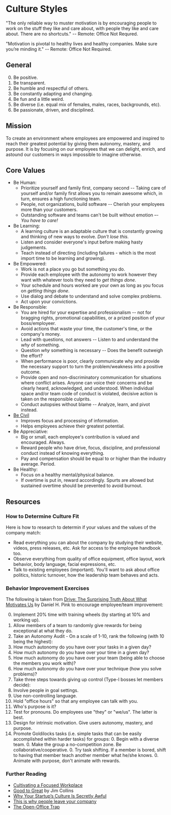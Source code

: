 # Culture Styles

"The only reliable way to muster motivation is by encouraging people to work on the stuff they like
and care about, with people they like and care about. There are no shortcuts." -- Remote: Office Not
Requred.

"Motivation is pivotal to healthy lives and healthy companies. Make sure you’re minding it."
-- Remote: Office Not Required.

## General

0. Be positive.
0. Be transparent.
0. Be humble and respectful of others.
0. Be constantly adapting and changing.
0. Be fun and a little weird.
0. Be diverse (i.e. equal mix of females, males, races, backgrounds, etc).
0. Be passionate, driven, and disciplined.

## Mission

To create an environment where employees are empowered and inspired to reach their greatest
potential by giving them autonomy, mastery, and purpose. It is by focusing on our employees that we
can delight, enrich, and astound our customers in ways impossible to imagine otherwise.

## Core Values

- Be Human:
  - Prioritize yourself and family first, company second -- Taking care of yourself and/or family
    first allows you to remain awesome which, in turn, ensures a high functioning team.
  - People, not organizations, build software -- Cherish your employees more than your customers.
  - Outstanding software and teams can't be built without emotion –- *You have to care!*
- Be Learning:
  - A learning culture is an adaptable culture that is constantly growing and thinking of new ways
    to evolve. *Don't lose this.*
  - Listen and consider everyone's input before making hasty judgements.
  - Teach instead of directing (including failures - which is the most import time to be learning
    and growing).
- Be Empowered:
  - Work is not a place you go but something you do.
  - Provide each employee with the autonomy to work however they want with whatever tools they need
    to *get things done*.
  - Your schedule and hours worked are your own as long as you focus on *getting things done*.
  - Use dialog and debate to understand and solve complex problems.
  - Act upon your convictions.
- Be Responsible:
  - You are hired for your expertise and professionalism -- not for bragging rights, promotional
    capabilities, or a prized position of your boss/employeer.
  - Avoid actions that waste your time, the customer's time, or the company's money.
  - Lead with questions, not answers -- Listen to and understand the *why* of something.
  - Question *why* something is necessary -- Does the benefit outweigh the effort?
  - When performance is poor, clearly communicate why and provide the necessary support to turn the
    problem/weakness into a positive outcome.
  - Provide open and non-discriminatory communication for situations where conflict arises. Anyone
    can voice their concerns and be clearly heard, acknowledged, and understood. When individual
    space and/or team code of conduct is violated, decisive action is taken on the responsible
    culprits.
  - Conduct autopsies without blame -- Analyze, learn, and pivot instead.
- [Be Civil](https://rework.withgoogle.com/blog/how-incivility-shuts-down-our-brains-at-work)
  - Improves focus and processing of information.
  - Helps employees achieve their greatest potential.
- Be Appreciative:
  - Big or small, each employee's contribution is valued and encouraged. Always.
  - Reward people who have drive, focus, discipline, and professional conduct instead of knowing
    everything.
  - Pay and compensation should be equal to or higher than the industry average. Period.
- Be Healthy:
  - Focus on a healthy mental/physical balance.
  - If overtime is put in, reward accordingly. Spurts are allowed but sustained overtime should be
    prevented to avoid burnout.

## Resources

### How to Determine Culture Fit

Here is how to research to determin if your values and the values of the company match:

- Read everything you can about the company by studying their website, videos, press releases, etc.
  Ask for access to the employee handbook too.
- Observe everything from quality of office equipment, office layout, work behavior, body language,
  facial expressions, etc.
- Talk to existing employees (important). You'll want to ask about office politics, historic
  turnover, how the leadership team behaves and acts.

### Behavior Improvement Exercises

The following is taken from [Drive: The Surprising Truth About What Motivates Us](http://www.amazon.com/Drive-Surprising-Truth-About-Motivates/dp/1594484805/ref=sr_1_1?ie=UTF8&qid=1375569191&sr=8-1&keywords=Drive)
by Daniel H. Pink to encourage employee/team improvement:

0. Implement 20% time with training wheels (by starting at 10% and working up).
0. Allow members of a team to randomly give rewards for being exceptional at what they do.
0. Take an Autonomy Audit - On a scale of 1-10, rank the following (with 10 being the highest):
  0. How much autonomy do you have over your tasks in a given day?
  0. How much autonomy do you have over your time in a given day?
  0. How much autonomy do you have over your team (being able to choose the members you work with)?
  0. How much autonomy do you have over your technique (how you solve problems)?
0. Take three steps towards giving up control (Type-I bosses let members decide):
  0. Involve people in goal settings.
  0. Use non-controlling language.
  0. Hold "office hours" so that any employee can talk with you.
  0. Who's purpose is it?
  0. Test for pronouns. Do employees use "they" or "we/us". The latter is best.
  0. Design for intrinsic motivation. Give users autonomy, mastery, and purpose.
  0. Promote Goldilocks tasks (i.e. simple tasks that can be easily accomplished within harder
     tasks) for groups:
    0. Begin with a diverse team.
    0. Make the group a no-competition zone. Be collaborative/cooperative.
    0. Try task shifting. If a member is bored, shift to having that member teach another member
       what he/she knows.
    0. Animate with purpose, don't animate with rewards.

### Further Reading

- [Cultivating a Focused Workplace](http://www.huffingtonpost.com/dan-goleman/cultivating-a-focused-wor_b_4645944.html)
- [Good to Great](http://www.amazon.com/Good-Great-Companies-Leap-Others/dp/0066620996/ref=tmm_hrd_title_0?_encoding=UTF8&sr=8-1&qid=1375567924) by Jim Collins
- [Why Your Startup’s Culture Is Secretly Awful](http://www.fastcolabs.com/3016238/why-your-startups-culture-is-secretly-awful)
- [This is why people leave your company](http://qz.com/287876/this-is-why-people-leave-your-company)
- [The Open-Office Trap](http://www.newyorker.com/online/blogs/currency/2014/01/the-open-office-trap.html)
